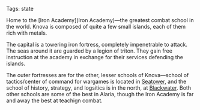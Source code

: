 Tags: state

Home to the [Iron Academy](Iron Academy)—the greatest combat school in the world. Knova is composed of quite a few small islands, each of them rich with metals. 

The capital is a towering iron fortress, completely impenetrable to attack. The seas around it are guarded by a legion of triton. They gain free instruction at the academy in exchange for their services defending the islands. 

The outer fortresses are for the other, lesser schools of Knova—school of tactics/center of command for wargames is located in [Seatower](Seatower), and the school of history, strategy, and logsitics is in the north, at [Blackwater](Blackwater). Both other schools are some of the best in Alaria, though the Iron Academy is far and away the best at teachign combat.